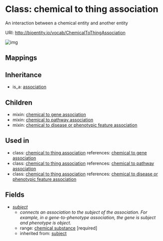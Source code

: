 # Class: chemical to thing association


An interaction between a chemical entity and another entity

URI: http://bioentity.io/vocab/ChemicalToThingAssociation

![img](http://yuml.me/diagram/nofunky/class/\[Association]^-\[ChemicalToThingAssociation],%20\[ChemicalToThingAssociation]-%20subject>\[ChemicalSubstance],%20)
## Mappings

## Inheritance

 *  is_a: [association](Association.md)
## Children

 *  mixin: [chemical to gene association](ChemicalToGeneAssociation.md)
 *  mixin: [chemical to pathway association](ChemicalToPathwayAssociation.md)
 *  mixin: [chemical to disease or phenotypic feature association](ChemicalToDiseaseOrPhenotypicFeatureAssociation.md)
## Used in

 *  class: [chemical to thing association](ChemicalToThingAssociation.md) references: [chemical to gene association](ChemicalToGeneAssociation.md)
 *  class: [chemical to thing association](ChemicalToThingAssociation.md) references: [chemical to pathway association](ChemicalToPathwayAssociation.md)
 *  class: [chemical to thing association](ChemicalToThingAssociation.md) references: [chemical to disease or phenotypic feature association](ChemicalToDiseaseOrPhenotypicFeatureAssociation.md)
## Fields

 * _[subject](subject.md)_
    * _connects an association to the subject of the association. For example, in a gene-to-phenotype association, the gene is subject and phenotype is object._
    * range: [chemical substance](ChemicalSubstance.md) [required]
    * inherited from: [subject](subject.md)

